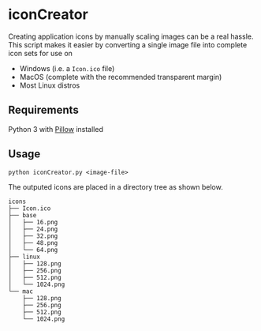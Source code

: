 # iconCreator
Creating application icons by manually scaling images can be a real hassle. This script makes it easier by converting a single image file into complete icon sets for use on
- Windows (i.e. a `Icon.ico` file)
- MacOS (complete with the recommended transparent margin)
- Most Linux distros

## Requirements
Python 3 with [Pillow](https://pillow.readthedocs.io/en/stable/) installed

## Usage
```
python iconCreator.py <image-file>
```
The outputed icons are placed in a directory tree as shown below. 
```
icons
├── Icon.ico
├── base
│   ├── 16.png
│   ├── 24.png
│   ├── 32.png
│   ├── 48.png
│   └── 64.png
├── linux
│   ├── 128.png
│   ├── 256.png
│   ├── 512.png
│   └── 1024.png
└── mac
    ├── 128.png
    ├── 256.png
    ├── 512.png
    └── 1024.png
```
